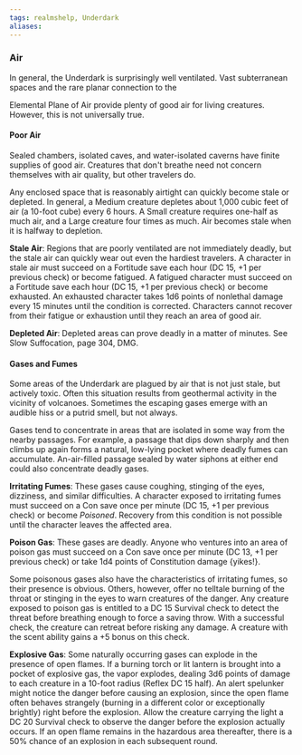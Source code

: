 ```yaml
---
tags: realmshelp, Underdark
aliases:
---
```


### Air

In general, the Underdark is surprisingly well ventilated. Vast subterranean spaces and the rare planar connection to the

Elemental Plane of Air provide plenty of good air for living creatures. However, this is not universally true.

#### Poor Air

Sealed chambers, isolated caves, and water-isolated caverns have finite supplies of good air. Creatures that don't breathe need not concern themselves with air quality, but other travelers do.

Any enclosed space that is reasonably airtight can quickly become stale or depleted. In general, a Medium creature depletes about 1,000 cubic feet of air (a 10-foot cube) every 6 hours. A Small creature requires one-half as much air, and a Large creature four times as much. Air becomes stale when it is halfway to depletion.

**Stale Air**: Regions that are poorly ventilated are not immediately deadly, but the stale air can quickly wear out even the hardiest travelers. A character in stale air must succeed on a Fortitude save each hour (DC 15, +1 per previous check) or become fatigued. A fatigued character must succeed on a Fortitude save each hour (DC 15, +1 per previous check) or become exhausted. An exhausted character takes 1d6 points of nonlethal damage every 15 minutes until the condition is corrected. Characters cannot recover from their fatigue or exhaustion until they reach an area of good air.

**Depleted Air**: Depleted areas can prove deadly in a matter of minutes. See Slow Suffocation, page 304, DMG.

#### Gases and Fumes

Some areas of the Underdark are plagued by air that is not just stale, but actively toxic. Often this situation results from geothermal activity in the vicinity of volcanoes. Sometimes the escaping gases emerge with an audible hiss or a putrid smell, but not always.

Gases tend to concentrate in areas that are isolated in some way from the nearby passages. For example, a passage that dips down sharply and then climbs up again forms a natural, low-lying pocket where deadly fumes can accumulate. An-air-filled passage sealed by water siphons at either end could also concentrate deadly gases.

**Irritating Fumes**: These gases cause coughing, stinging of the eyes, dizziness, and similar difficulties. A character exposed to irritating fumes must succeed on a Con save once per minute (DC 15, +1 per previous check) or become *Poisoned*. Recovery from this condition is not possible until the character leaves the affected area.

**Poison Gas**: These gases are deadly. Anyone who ventures into an area of poison gas must succeed on a Con save once per minute (DC 13, +1 per previous check) or take 1d4 points of Constitution damage {yikes!}.

Some poisonous gases also have the characteristics of irritating fumes, so their presence is obvious. Others, however, offer no telltale burning of the throat or stinging in the eyes to warn creatures of the danger. Any creature exposed to poison gas is entitled to a DC 15 Survival check to detect the threat before breathing enough to force a saving throw. With a successful check, the creature can retreat before risking any damage. A creature with the scent ability gains a +5 bonus on this check.

**Explosive Gas**: Some naturally occurring gases can explode in the presence of open flames. If a burning torch or lit lantern is brought into a pocket of explosive gas, the vapor explodes, dealing 3d6 points of damage to each creature in a 10-foot radius (Reflex DC 15 half). An alert spelunker might notice the danger before causing an explosion, since the open flame often behaves strangely (burning in a different color or exceptionally brightly) right before the explosion. Allow the creature carrying the light a DC 20 Survival check to observe the danger before the explosion actually occurs. If an open flame remains in the hazardous area thereafter, there is a 50% chance of an explosion in each subsequent round.